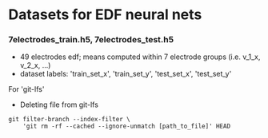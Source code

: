 # Datasets for EDF neural nets 

### 7electrodes_train.h5, 7electrodes_test.h5
* 49 electrodes edf; means computed within 7 electrode groups (i.e. v_1_x, v_2_x, ...)
* dataset labels: 'train_set_x', 'train_set_y', 'test_set_x', 'test_set_y'

For 'git-lfs'
* Deleting file from git-lfs
```
git filter-branch --index-filter \
    'git rm -rf --cached --ignore-unmatch [path_to_file]' HEAD
```
